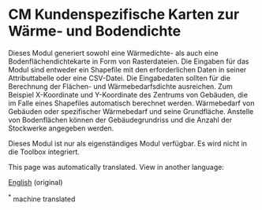 <h1> <a class="anchor" id="cm-customized-heat-and-floor-area-density-maps" href="#cm-customized-heat-and-floor-area-density-maps"><i class="fa fa-link"></i></a> CM Kundenspezifische Karten zur Wärme- und Bodendichte </h1><p> Dieses Modul generiert sowohl eine Wärmedichte- als auch eine Bodenflächendichtekarte in Form von Rasterdateien. Die Eingaben für das Modul sind entweder ein Shapefile mit den erforderlichen Daten in seiner Attributtabelle oder eine CSV-Datei. Die Eingabedaten sollten für die Berechnung der Flächen- und Wärmebedarfsdichte ausreichen. Zum Beispiel X-Koordinate und Y-Koordinate des Zentrums von Gebäuden, die im Falle eines Shapefiles automatisch berechnet werden. Wärmebedarf von Gebäuden oder spezifischer Wärmebedarf und seine Grundfläche. Anstelle von Bodenflächen können der Gebäudegrundriss und die Anzahl der Stockwerke angegeben werden. </p><p> Dieses Modul ist nur als eigenständiges Modul verfügbar. Es wird nicht in die Toolbox integriert. </p>
<!--- THIS IS A SUPER UNIQUE IDENTIFIER -->

This page was automatically translated. View in another language:

[English](../en/CM-Customized-heat-and-floor-area-density-maps) (original)  

<sup>\*</sup> machine translated
